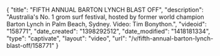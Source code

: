 {
    "title": "FIFTH ANNUAL BARTON LYNCH BLAST OFF",
    "description": "Australia's No. 1 grom surf festival, hosted by former world champion Barton Lynch in Palm Beach, Sydney. Video: Tim Bonython.",
    "videoid": "158771",
    "date_created": "1398292512",
    "date_modified": "1418181334",
    "type": "captivate",
    "layout": "video",
    "url": "\/v\/fifth-annual-barton-lynch-blast-off\/158771"
}